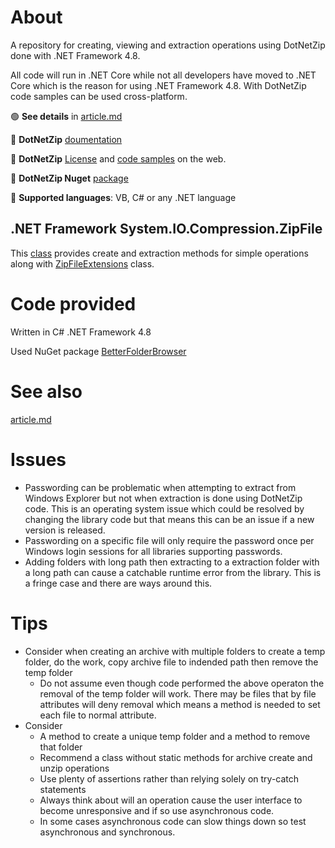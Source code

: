 # About



A repository for creating, viewing and extraction operations using DotNetZip done with .NET Framework 4.8.

All code will run in .NET Core while not all developers have moved to .NET Core which is the reason for using .NET Framework 4.8. With DotNetZip code samples can be used cross-platform.

:green_circle:  **See details** in [article.md](https://github.com/karenpayneoregon/dotnetzip-operations/blob/article/article.md)

:small_orange_diamond: **DotNetZip** [doumentation](https://documentation.help/DotNetZip/About.htm)

:small_orange_diamond: **DotNetZip** [License](https://github.com/eropple/dotnetzip/blob/master/License.txt) and [code samples](https://documentation.help/DotNetZip/CSharp.htm) on the web.

:small_orange_diamond: **DotNetZip Nuget** [package](https://www.nuget.org/packages/DotNetZip/)

:small_orange_diamond: **Supported languages**: VB, C# or any .NET language

## .NET Framework System.IO.Compression.ZipFile

This [class](https://docs.microsoft.com/en-us/dotnet/api/system.io.compression.zipfile?view=net-5.0) provides create and extraction methods for simple operations along with [ZipFileExtensions](https://docs.microsoft.com/en-us/dotnet/api/system.io.compression.zipfileextensions?view=net-5.0) class.


# Code provided

Written in C# .NET Framework 4.8

Used NuGet package [BetterFolderBrowser](https://www.nuget.org/packages/BetterFolderBrowser/)

# See also 

[article.md](https://github.com/karenpayneoregon/dotnetzip-operations/blob/article/article.md)

# Issues

- Passwording can be problematic when attempting to extract from Windows Explorer but not when extraction is done using DotNetZip code. This is an operating system issue which could be resolved by changing the library code but that means this can be an issue if a new version is released.
- Passwording on a specific file will only require the password once per Windows login sessions for all libraries supporting passwords.
- Adding folders with long path then extracting to a extraction folder with a long path can cause a catchable runtime error from the library. This is a fringe case and there are ways around this.

# Tips

- Consider when creating an archive with multiple folders to create a temp folder, do the work, copy archive file to indended path then remove the temp folder
  - Do not assume even though code performed the above operaton the removal of the temp folder will work. There may be files that by file attributes will deny removal which means a method is needed to set each file to normal attribute.
- Consider
  - A method to create a unique temp folder and a method to remove that folder
  - Recommend a class without static methods for archive create and unzip operations
  - Use plenty of assertions rather than relying solely on try-catch statements
  - Always think about will an operation cause the user interface to become unresponsive and if so use asynchronous code.
  - In some cases asynchronous code can slow things down so test asynchronous and synchronous.